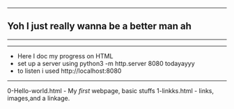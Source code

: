 -------------------------------------
Yoh I just really wanna be a better man ah
--------------------------------
----------------------------------
-------------------------------------
* Here I doc my progress on HTML
* set up a server using python3 -m http.server 8080 todayayyy
* to listen i used http://localhost:8080
--------------------
0-Hello-world.html - My *first* webpage, basic stuffs
1-linkks.html - links, images,and a linkage.
